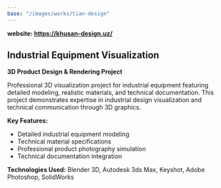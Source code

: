 ```yaml
---
base: "/images/works/tian-design"
---
```

**website: https://khusan-design.uz/**

## Industrial Equipment Visualization

**3D Product Design & Rendering Project**

Professional 3D visualization project for industrial equipment featuring detailed modeling, realistic materials, and technical documentation. This project demonstrates expertise in industrial design visualization and technical communication through 3D graphics.

**Key Features:**
- Detailed industrial equipment modeling
- Technical material specifications
- Professional product photography simulation
- Technical documentation integration

**Technologies Used:** Blender 3D, Autodesk 3ds Max, Keyshot, Adobe Photoshop, SolidWorks
